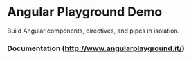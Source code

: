 # Angular Playground Demo

Build Angular components, directives, and pipes in isolation.

### Documentation (<http://www.angularplayground.it/>)
